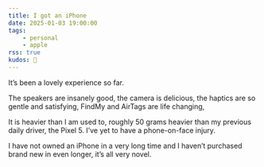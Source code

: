 ```yaml
---
title: I got an iPhone
date: 2025-01-03 19:00:00
tags:
    - personal
    - apple
rss: true
kudos: 📱
---
```


It’s been a lovely experience so far.

The speakers are insanely good, the camera is delicious, the haptics are so gentle and satisfying, FindMy and AirTags are life changing,

It is heavier than I am used to, roughly 50 grams heavier than my previous daily driver, the Pixel 5. I’ve yet to have a phone-on-face injury.

I have not owned an iPhone in a very long time and I haven’t purchased brand new in even longer, it’s all very novel.